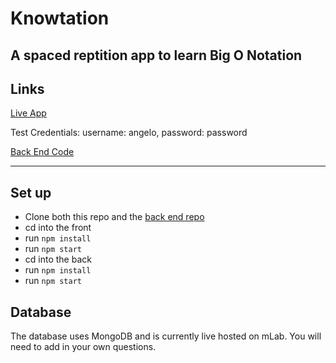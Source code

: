 # Knowtation

## A spaced reptition app to learn Big O Notation

## Links

<p><a href='https://knowtation-app.firebaseapp.com/'>Live App</a></p>
<p>Test Credentials: username: angelo, password: password
<p><a href='https://github.com/thinkful-ei21/knowtation-server'>Back End Code</a></p>

----

## Set up

* Clone both this repo and the [back end repo](https://github.com/thinkful-ei21/knowtation-server)
* cd into the front
* run `npm install`
* run `npm start`
* cd into the back
* run `npm install`
* run `npm start`

## Database

The database uses MongoDB and is currently live hosted on mLab. You will need to add in your own questions.
